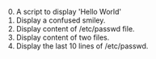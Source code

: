 0. A script to display 'Hello World'
1. Display a confused smiley.
2. Display content of /etc/passwd file.
3. Display content of two files.
4. Display the last 10 lines of /etc/passwd.
